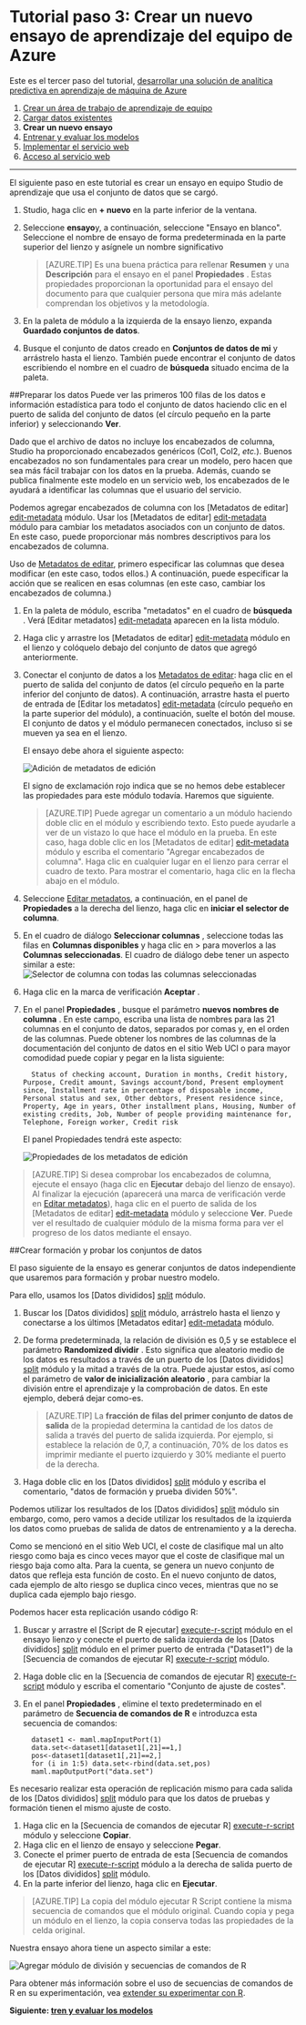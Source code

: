 <properties
    pageTitle="Paso 3: Crear un nuevo ensayo de aprendizaje de equipo | Microsoft Azure"
    description="Paso 3 de la desarrollar soluciones predictiva Tutorial: crear un nuevo ensayo formación en Azure máquina aprendizaje Studio."
    services="machine-learning"
    documentationCenter=""
    authors="garyericson"
    manager="jhubbard"
    editor="cgronlun"/>

<tags
    ms.service="machine-learning"
    ms.workload="data-services"
    ms.tgt_pltfrm="na"
    ms.devlang="na"
    ms.topic="article"
    ms.date="10/05/2016" 
    ms.author="garye"/>


# <a name="walkthrough-step-3-create-a-new-azure-machine-learning-experiment"></a>Tutorial paso 3: Crear un nuevo ensayo de aprendizaje del equipo de Azure

Este es el tercer paso del tutorial, [desarrollar una solución de analítica predictiva en aprendizaje de máquina de Azure](machine-learning-walkthrough-develop-predictive-solution.md)


1.  [Crear un área de trabajo de aprendizaje de equipo](machine-learning-walkthrough-1-create-ml-workspace.md)
2.  [Cargar datos existentes](machine-learning-walkthrough-2-upload-data.md)
3.  **Crear un nuevo ensayo**
4.  [Entrenar y evaluar los modelos](machine-learning-walkthrough-4-train-and-evaluate-models.md)
5.  [Implementar el servicio web](machine-learning-walkthrough-5-publish-web-service.md)
6.  [Acceso al servicio web](machine-learning-walkthrough-6-access-web-service.md)

----------

El siguiente paso en este tutorial es crear un ensayo en equipo Studio de aprendizaje que usa el conjunto de datos que se cargó.  

1.  Studio, haga clic en **+ nuevo** en la parte inferior de la ventana.
2.  Seleccione **ensayo**y, a continuación, seleccione "Ensayo en blanco". Seleccione el nombre de ensayo de forma predeterminada en la parte superior del lienzo y asígnele un nombre significativo

    > [AZURE.TIP] Es una buena práctica para rellenar **Resumen** y una **Descripción** para el ensayo en el panel **Propiedades** . Estas propiedades proporcionan la oportunidad para el ensayo del documento para que cualquier persona que mira más adelante comprendan los objetivos y la metodología.

3.  En la paleta de módulo a la izquierda de la ensayo lienzo, expanda **Guardado conjuntos de datos**.
4.  Busque el conjunto de datos creado en **Conjuntos de datos de mi** y arrástrelo hasta el lienzo. También puede encontrar el conjunto de datos escribiendo el nombre en el cuadro de **búsqueda** situado encima de la paleta.  

##<a name="prepare-the-data"></a>Preparar los datos
Puede ver las primeros 100 filas de los datos e información estadística para todo el conjunto de datos haciendo clic en el puerto de salida del conjunto de datos (el círculo pequeño en la parte inferior) y seleccionando **Ver**.  

Dado que el archivo de datos no incluye los encabezados de columna, Studio ha proporcionado encabezados genéricos (Col1, Col2, *etc.*). Buenos encabezados no son fundamentales para crear un modelo, pero hacen que sea más fácil trabajar con los datos en la prueba. Además, cuando se publica finalmente este modelo en un servicio web, los encabezados de le ayudará a identificar las columnas que el usuario del servicio.  

Podemos agregar encabezados de columna con los [Metadatos de editar] [ edit-metadata] módulo.
Usar los [Metadatos de editar] [ edit-metadata] módulo para cambiar los metadatos asociados con un conjunto de datos. En este caso, puede proporcionar más nombres descriptivos para los encabezados de columna. 

Uso de [Metadatos de editar][edit-metadata], primero especificar las columnas que desea modificar (en este caso, todos ellos.) A continuación, puede especificar la acción que se realicen en esas columnas (en este caso, cambiar los encabezados de columna.)

1.  En la paleta de módulo, escriba "metadatos" en el cuadro de **búsqueda** . Verá [Editar metadatos] [ edit-metadata] aparecen en la lista módulo.
2.  Haga clic y arrastre los [Metadatos de editar] [ edit-metadata] módulo en el lienzo y colóquelo debajo del conjunto de datos que agregó anteriormente.
3.  Conectar el conjunto de datos a los [Metadatos de editar][edit-metadata]: haga clic en el puerto de salida del conjunto de datos (el círculo pequeño en la parte inferior del conjunto de datos). A continuación, arrastre hasta el puerto de entrada de [Editar los metadatos] [ edit-metadata] (círculo pequeño en la parte superior del módulo), a continuación, suelte el botón del mouse. El conjunto de datos y el módulo permanecen conectados, incluso si se mueven ya sea en el lienzo.

    El ensayo debe ahora el siguiente aspecto:  

    ![Adición de metadatos de edición][2]
    
    El signo de exclamación rojo indica que se no hemos debe establecer las propiedades para este módulo todavía. Haremos que siguiente.
    
    > [AZURE.TIP] Puede agregar un comentario a un módulo haciendo doble clic en el módulo y escribiendo texto. Esto puede ayudarle a ver de un vistazo lo que hace el módulo en la prueba. En este caso, haga doble clic en los [Metadatos de editar] [ edit-metadata] módulo y escriba el comentario "Agregar encabezados de columna". Haga clic en cualquier lugar en el lienzo para cerrar el cuadro de texto. Para mostrar el comentario, haga clic en la flecha abajo en el módulo.

4.  Seleccione [Editar metadatos][edit-metadata], a continuación, en el panel de **Propiedades** a la derecha del lienzo, haga clic en **iniciar el selector de columna**.
5.  En el cuadro de diálogo **Seleccionar columnas** , seleccione todas las filas en **Columnas disponibles** y haga clic en > para moverlos a las **Columnas seleccionadas**.
El cuadro de diálogo debe tener un aspecto similar a este: ![Selector de columna con todas las columnas seleccionadas][4]
7.  Haga clic en la marca de verificación **Aceptar** .
8.  En el panel **Propiedades** , busque el parámetro **nuevos nombres de columna** . En este campo, escriba una lista de nombres para las 21 columnas en el conjunto de datos, separados por comas y, en el orden de las columnas. Puede obtener los nombres de las columnas de la documentación del conjunto de datos en el sitio Web UCI o para mayor comodidad puede copiar y pegar en la lista siguiente:  

          Status of checking account, Duration in months, Credit history, Purpose, Credit amount, Savings account/bond, Present employment since, Installment rate in percentage of disposable income, Personal status and sex, Other debtors, Present residence since, Property, Age in years, Other installment plans, Housing, Number of existing credits, Job, Number of people providing maintenance for, Telephone, Foreign worker, Credit risk  

    El panel Propiedades tendrá este aspecto:

    ![Propiedades de los metadatos de edición][1]

> [AZURE.TIP] Si desea comprobar los encabezados de columna, ejecute el ensayo (haga clic en **Ejecutar** debajo del lienzo de ensayo). Al finalizar la ejecución (aparecerá una marca de verificación verde en [Editar metadatos][edit-metadata]), haga clic en el puerto de salida de los [Metadatos de editar] [ edit-metadata] módulo y seleccione **Ver**. Puede ver el resultado de cualquier módulo de la misma forma para ver el progreso de los datos mediante el ensayo.

##<a name="create-training-and-test-datasets"></a>Crear formación y probar los conjuntos de datos

El paso siguiente de la ensayo es generar conjuntos de datos independiente que usaremos para formación y probar nuestro modelo.

Para ello, usamos los [Datos divididos] [ split] módulo.  

1.  Buscar los [Datos divididos] [ split] módulo, arrástrelo hasta el lienzo y conectarse a los últimos [Metadatos editar] [ edit-metadata] módulo.
2.  De forma predeterminada, la relación de división es 0,5 y se establece el parámetro **Randomized dividir** . Esto significa que aleatorio medio de los datos es resultados a través de un puerto de los [Datos divididos] [ split] módulo y la mitad a través de la otra. Puede ajustar estos, así como el parámetro de **valor de inicialización aleatorio** , para cambiar la división entre el aprendizaje y la comprobación de datos. En este ejemplo, deberá dejar como-es.
    
    > [AZURE.TIP] La **fracción de filas del primer conjunto de datos de salida** de la propiedad determina la cantidad de los datos de salida a través del puerto de salida izquierda. Por ejemplo, si establece la relación de 0,7, a continuación, 70% de los datos es imprimir mediante el puerto izquierdo y 30% mediante el puerto de la derecha.  
    
3. Haga doble clic en los [Datos divididos] [ split] módulo y escriba el comentario, "datos de formación y prueba dividen 50%". 

Podemos utilizar los resultados de los [Datos divididos] [ split] módulo sin embargo, como, pero vamos a decide utilizar los resultados de la izquierda los datos como pruebas de salida de datos de entrenamiento y a la derecha.  

Como se mencionó en el sitio Web UCI, el coste de clasifique mal un alto riesgo como baja es cinco veces mayor que el coste de clasifique mal un riesgo baja como alta. Para la cuenta, se genera un nuevo conjunto de datos que refleja esta función de costo. En el nuevo conjunto de datos, cada ejemplo de alto riesgo se duplica cinco veces, mientras que no se duplica cada ejemplo bajo riesgo.   

Podemos hacer esta replicación usando código R:  

1.  Buscar y arrastre el [Script de R ejecutar] [ execute-r-script] módulo en el ensayo lienzo y conecte el puerto de salida izquierda de los [Datos divididos] [ split] módulo en el primer puerto de entrada ("Dataset1") de la [Secuencia de comandos de ejecutar R] [ execute-r-script] módulo.
2. Haga doble clic en la [Secuencia de comandos de ejecutar R] [ execute-r-script] módulo y escriba el comentario "Conjunto de ajuste de costes".
2.  En el panel **Propiedades** , elimine el texto predeterminado en el parámetro de **Secuencia de comandos de R** e introduzca esta secuencia de comandos:

          dataset1 <- maml.mapInputPort(1)
          data.set<-dataset1[dataset1[,21]==1,]
          pos<-dataset1[dataset1[,21]==2,]
          for (i in 1:5) data.set<-rbind(data.set,pos)
          maml.mapOutputPort("data.set")


Es necesario realizar esta operación de replicación mismo para cada salida de los [Datos divididos] [ split] módulo para que los datos de pruebas y formación tienen el mismo ajuste de costo.

1.  Haga clic en la [Secuencia de comandos de ejecutar R] [ execute-r-script] módulo y seleccione **Copiar**.
2.  Haga clic en el lienzo de ensayo y seleccione **Pegar**.
3.  Conecte el primer puerto de entrada de esta [Secuencia de comandos de ejecutar R] [ execute-r-script] módulo a la derecha de salida puerto de los [Datos divididos] [ split] módulo. 
4.  En la parte inferior del lienzo, haga clic en **Ejecutar**. 

> [AZURE.TIP] La copia del módulo ejecutar R Script contiene la misma secuencia de comandos que el módulo original. Cuando copia y pega un módulo en el lienzo, la copia conserva todas las propiedades de la celda original.  

Nuestra ensayo ahora tiene un aspecto similar a este:

![Agregar módulo de división y secuencias de comandos de R][3]

Para obtener más información sobre el uso de secuencias de comandos de R en su experimentación, vea [extender su experimentar con R](machine-learning-extend-your-experiment-with-r.md).

**Siguiente: [tren y evaluar los modelos](machine-learning-walkthrough-4-train-and-evaluate-models.md)**


[1]: ./media/machine-learning-walkthrough-3-create-new-experiment/create1.png
[2]: ./media/machine-learning-walkthrough-3-create-new-experiment/create2.png
[3]: ./media/machine-learning-walkthrough-3-create-new-experiment/create3.png
[4]: ./media/machine-learning-walkthrough-3-create-new-experiment/columnselector.png


<!-- Module References -->
[execute-r-script]: https://msdn.microsoft.com/library/azure/30806023-392b-42e0-94d6-6b775a6e0fd5/
[edit-metadata]: https://msdn.microsoft.com/library/azure/370b6676-c11c-486f-bf73-35349f842a66/
[split]: https://msdn.microsoft.com/library/azure/70530644-c97a-4ab6-85f7-88bf30a8be5f/
